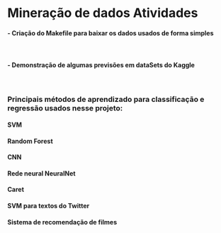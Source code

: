 # Mineração de dados Atividades

<h4>- Criação do <strong>Makefile</strong> para baixar os dados usados de forma simples</h4>

<br>

<h4>- Demonstração de algumas previsões em dataSets do Kaggle</h4>

<br>

<h3>Principais métodos de aprendizado para <strong>classificação</strong> e <strong>regressão</strong> usados nesse projeto:</h3>

<h4>SVM</h4>
<h4>Random Forest</h4>
<h4>CNN</h4>
<h4>Rede neural NeuralNet</h4>
<h4>Caret</h4>
<h4>SVM para textos do Twitter</h4>
<h4>Sistema de recomendação de filmes</h4>





